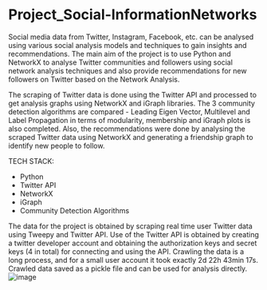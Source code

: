 # Project_Social-InformationNetworks

Social media data from Twitter, Instagram, Facebook, etc. can be analysed using various social analysis models and techniques to gain insights and recommendations. The main aim of the project is to use Python and NetworkX to analyse Twitter communities and followers using social network analysis techniques and also provide recommendations for new followers on Twitter based on the Network Analysis.

The scraping of Twitter data is done using the Twitter API and processed to get analysis graphs using NetworkX and iGraph libraries. The 3 community detection algorithms are compared - Leading Eigen Vector, Multilevel and Label Propagation in terms of modularity, membership and iGraph plots is also completed. Also, the recommendations were done by analysing the scraped Twitter data using NetworkX and generating a friendship graph to identify new people to follow.


TECH STACK:

* Python
* Twitter API
* NetworkX
* iGraph
* Community Detection Algorithms

The data for the project is obtained by scraping real time user Twitter data using Tweepy and Twitter API. Use of the Twitter API is obtained by creating a twitter developer account and obtaining the authorization keys and secret keys (4 in total) for connecting and using the API. Crawling the data is a long process, and for a small user account it took exactly 2d 22h 43min 17s. Crawled data saved as a pickle file and can be used for analysis directly.
![image](https://user-images.githubusercontent.com/56687825/146777642-5da9ae0d-9b87-49fd-825f-0f0f726223f7.png)
